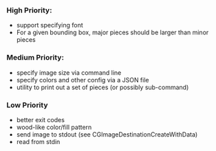 ### High Priority:

- support specifying font
- For a given bounding box, major pieces should be larger than minor pieces

### Medium Priority:

- specify image size via command line
- specify colors and other config via a JSON file
- utility to print out a set of pieces (or possibly sub-command)

### Low Priority

- better exit codes
- wood-like color/fill pattern
- send image to stdout (see CGImageDestinationCreateWithData)
- read from stdin
